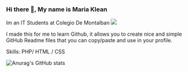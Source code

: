 ﻿### Hi there 👋, My name is Maria Klean

Im an IT Students at Colegio De Montalban
![](https://arturssmirnovs.github.io/github-profile-readme-generator/images/banner.png)

I made this for me to learn Github, it allows you to create nice and simple GitHub Readme files that you can copy/paste and use in your profile.

Skills: PHP/ HTML / CSS






![Anurag's GitHub stats](https://github-readme-stats.vercel.app/api?username=MariakleanNegrete&show_icons=true&theme=radical)

